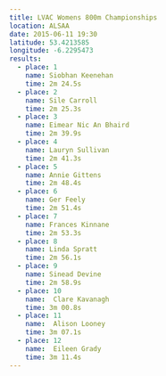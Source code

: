 ```yaml
---
title: LVAC Womens 800m Championships
location: ALSAA
date: 2015-06-11 19:30
latitude: 53.4213585
longitude: -6.2295473
results:
  - place: 1
    name: Siobhan Keenehan
    time: 2m 24.5s
  - place: 2
    name: Sile Carroll
    time: 2m 25.3s
  - place: 3
    name: Eimear Nic An Bhaird
    time: 2m 39.9s
  - place: 4
    name: Lauryn Sullivan
    time: 2m 41.3s
  - place: 5
    name: Annie Gittens
    time: 2m 48.4s
  - place: 6
    name: Ger Feely
    time: 2m 51.4s
  - place: 7
    name: Frances Kinnane
    time: 2m 53.3s
  - place: 8
    name: Linda Spratt
    time: 2m 56.1s
  - place: 9
    name: Sinead Devine
    time: 2m 58.9s
  - place: 10
    name:  Clare Kavanagh
    time: 3m 00.8s
  - place: 11
    name:  Alison Looney
    time: 3m 07.1s
  - place: 12
    name:  Eileen Grady
    time: 3m 11.4s
---
```

